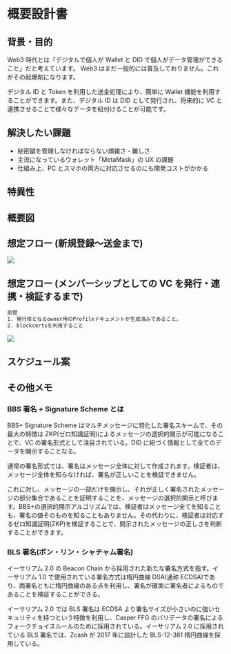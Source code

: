 # 概要設計書

## 背景・目的

Web3 時代とは「デジタルで個人が Wallet と DID で個人がデータ管理ができること」だと考えています。
Web3 はまだ一般的には普及しておりません。これがその起爆剤になります。

デジタル ID と Token を利用した送金処理により、簡単に Wallet 機能を利用することができます。また、デジタル ID は DID として発行され、将来的に VC と連携させることで様々なデータを紐付けることが可能です。

## 解決したい課題

- 秘密鍵を管理しなければならない煩雑さ・難しさ
- 主流になっているウォレット「MetaMask」の UX の課題
- 仕組み上、PC とスマホの両方に対応させるのにも開発コストがかかる

## 特異性

## 概要図

## 想定フロー (新規登録〜送金まで)

[![](https://mermaid.ink/img/pako:eNqdVVtPE0EU_iuTfYKAD_C4DyQm1YQHE40mvvRlabfa0G5xu01DCAk7A7RACZcgBCxCESqIFrFysVT6Yw67bf-FZ2ZK3aVFjX1odma-853v3GYmlFAirCuqktTfpHQjpAei2itTiwcNgj8rasV0Mhx45rKyU9oC9hbYF2BV0uOuf20Ul-qbV83cN7AXgM45M6dufu6lFovpljNz0MysgH0N9kewS-6ZDTTXKzm1lJUwUvER3WytQ1bCJMCKyAv0HP-9-4m0oZsDcmdMM61oKDqmGRZJDhAtSW4FlYFlgR6Kj7ku4EEOfvh0GOgZ98KW2168sAhHPRZ-x4GWW7TsCOgJfnTi0xzvDbsTYnHIi8SobpD7GGWE5MHQEImoGFEG2AYPiu53nFt_OUd7KQdoEegRsM_AGDq6-Zl3s8tuLlPfr0ijiMCnVZ_8ToXSUJp4KySssQQq8fbBzfV2c7eV16RUlBxUiTwU2V91Vqpgl51MBezNFnCwDQRWENU5BrqHdeTy6Q80crc2nKULJ7fusxDJWuIB0gtgB87UPtg56cu9zIJdE71HgS5gf9b3Ko1Pi-gUlz4WX1Sc8YSngNYwvcB2ga1wCXyzyhXR1eaUfVMr3JuRf2DA2XDm33mlRNoZiGixpI6YRm3tboIw3MBw4A-VbJ_K_XS7wtltN7_TmlSkLuTAnvVRY1vhiIu6V0Xdy_XNCuL8BRq4rWT9bNl9n28UDtsaurdG11bE2wDYlkBfgi0qjR7pFSaJdCfrk2yNchUz1yja7in1tlgfF6iSkdQ47zC75OmwDW8AfTzMeNSwenqd0g5GR_ynwkmbpRVjbc1Z_O731tEwv7PGvYuLrz5_7pbxyluVbfcfSTqWRD1i3Ld5rsRBb8dwOdM7KPEvw2Xd0YnCpqto1mUe0hy6KHp3FugHYOt3LHEAxNUuLZV-Ja6bcS0axidkgjMFFeu1HteDioqfYc0cDSpBYxJx_N5_Pm6EFNUyU3q_khoLa9btc-PffBSO4h2sqGIc-hVdLJ_Id0o8V5O_AD2bR5Y?type=png)](https://mermaid.live/edit#pako:eNqdVVtPE0EU_iuTfYKAD_C4DyQm1YQHE40mvvRlabfa0G5xu01DCAk7A7RACZcgBCxCESqIFrFysVT6Yw67bf-FZ2ZK3aVFjX1odma-853v3GYmlFAirCuqktTfpHQjpAei2itTiwcNgj8rasV0Mhx45rKyU9oC9hbYF2BV0uOuf20Ul-qbV83cN7AXgM45M6dufu6lFovpljNz0MysgH0N9kewS-6ZDTTXKzm1lJUwUvER3WytQ1bCJMCKyAv0HP-9-4m0oZsDcmdMM61oKDqmGRZJDhAtSW4FlYFlgR6Kj7ku4EEOfvh0GOgZ98KW2168sAhHPRZ-x4GWW7TsCOgJfnTi0xzvDbsTYnHIi8SobpD7GGWE5MHQEImoGFEG2AYPiu53nFt_OUd7KQdoEegRsM_AGDq6-Zl3s8tuLlPfr0ijiMCnVZ_8ToXSUJp4KySssQQq8fbBzfV2c7eV16RUlBxUiTwU2V91Vqpgl51MBezNFnCwDQRWENU5BrqHdeTy6Q80crc2nKULJ7fusxDJWuIB0gtgB87UPtg56cu9zIJdE71HgS5gf9b3Ko1Pi-gUlz4WX1Sc8YSngNYwvcB2ga1wCXyzyhXR1eaUfVMr3JuRf2DA2XDm33mlRNoZiGixpI6YRm3tboIw3MBw4A-VbJ_K_XS7wtltN7_TmlSkLuTAnvVRY1vhiIu6V0Xdy_XNCuL8BRq4rWT9bNl9n28UDtsaurdG11bE2wDYlkBfgi0qjR7pFSaJdCfrk2yNchUz1yja7in1tlgfF6iSkdQ47zC75OmwDW8AfTzMeNSwenqd0g5GR_ynwkmbpRVjbc1Z_O731tEwv7PGvYuLrz5_7pbxyluVbfcfSTqWRD1i3Ld5rsRBb8dwOdM7KPEvw2Xd0YnCpqto1mUe0hy6KHp3FugHYOt3LHEAxNUuLZV-Ja6bcS0axidkgjMFFeu1HteDioqfYc0cDSpBYxJx_N5_Pm6EFNUyU3q_khoLa9btc-PffBSO4h2sqGIc-hVdLJ_Id0o8V5O_AD2bR5Y)

## 想定フロー (メンバーシップとしての VC を発行・連携・検証するまで)

```txt
前提
1. 発行体となるowner用のProfileドキュメントが生成済みであること。
2. blockcertsを利用すること
```

[![](https://mermaid.ink/img/pako:eNqNVctO21AQ_RXLK1BhAd1lgVRBkZBaiZaWbrJxEqe1yKu2IxUhpPia8CighJSCQml5CAKEkvJoKkp5fMxgO1n1Fzp3nIS8Sssi2PeemTlz5lzfCdEfDciiR9Tkt3E54pcHFOm1KoW9EQH_dEUPycLQwDPbPLMKa2B-BPMIzEuhw145LuVSTvZXeeEUjHlgc1byxF6feyWFQrJuJXfLM0tgXIOxB0bBLhrAFjoFMLK0cIgZ8cGNts9nwbihdQZsHowPYOwDy7glXR5SXI9G4mGfrFbe_XpUFaQeQdIEMHPICNiP7oa9Xr5n76yX9i9LiaS7FZNUXfErMSmiCxoFE5FCta8zMGeB7dPDXJsQymkd5ZybDLAzgk3T75SdSt9efwJWBLaDSVpjfTzUF4r6x_yyqmtcFOJ2T4gUU-4oPhoe4lBs1Ezjbys6yLGD1Px4ldwsmAfAvrUnxLm4-q1Q8yYhcVB7VOWsNUSJBTViNDw40kYdvjXyEIw8GAdcVPaTGHyl6ZxXhtMjdPf1PcD_nvZCojms1Aqw905xCliiMUrrxai7XTTKJpcQ7WKsgpEb7ceyTvaitLWA_inlDPuEccuhqRLMzYQjdOvHFI8w2u-CrZmck5528ZWCKH09jjziMlzlHbHM7dW6PZtuQpOmzXldjCt3PQrYNk_IDsHM08NxC5Kqt-KcIru9mC4n1pyN3SYGfEQeGhAKSbxtM2ltniBjymNSA0c04bmm2KDLnJ_JVkWCf8FYhQ3stAFT0_YOdQ9jreffYK3ONdgUyzjbF6X8YgeYM-gsYDdgHtK5MPkrtwP6aNq62v59udHZZDy0UCl_WiaLkOPzXBjun43ap-f28jMY-CWYr8T2NpVvsEpdYvdIO8tIoPDy-RNElhNGSxpfFVifxte0V68r7TWby86itwsv3vE2KqeWTjD5vdVzNXLFtP1lnfdws2wtfq8vgMYZVqNBJSSjN4ChSXbB3Kp-FacGhgbarWesFHOSe5VB_Xe1BsHaoepFt1I4niW8VPAWwe4Eb8QbEbvEsKyGJSWAl9cEj_GK-hs5LHtFDz4GJHXMK3ojk4jjt8fIeMQvenQ1LneJ8VhA0qsXnegJSiGttvo4oOAXtLYo0-tT94qkm3LyD3fzeFI?type=png)](https://mermaid.live/edit#pako:eNqNVctO21AQ_RXLK1BhAd1lgVRBkZBaiZaWbrJxEqe1yKu2IxUhpPia8CighJSCQml5CAKEkvJoKkp5fMxgO1n1Fzp3nIS8Sssi2PeemTlz5lzfCdEfDciiR9Tkt3E54pcHFOm1KoW9EQH_dEUPycLQwDPbPLMKa2B-BPMIzEuhw145LuVSTvZXeeEUjHlgc1byxF6feyWFQrJuJXfLM0tgXIOxB0bBLhrAFjoFMLK0cIgZ8cGNts9nwbihdQZsHowPYOwDy7glXR5SXI9G4mGfrFbe_XpUFaQeQdIEMHPICNiP7oa9Xr5n76yX9i9LiaS7FZNUXfErMSmiCxoFE5FCta8zMGeB7dPDXJsQymkd5ZybDLAzgk3T75SdSt9efwJWBLaDSVpjfTzUF4r6x_yyqmtcFOJ2T4gUU-4oPhoe4lBs1Ezjbys6yLGD1Px4ldwsmAfAvrUnxLm4-q1Q8yYhcVB7VOWsNUSJBTViNDw40kYdvjXyEIw8GAdcVPaTGHyl6ZxXhtMjdPf1PcD_nvZCojms1Aqw905xCliiMUrrxai7XTTKJpcQ7WKsgpEb7ceyTvaitLWA_inlDPuEccuhqRLMzYQjdOvHFI8w2u-CrZmck5528ZWCKH09jjziMlzlHbHM7dW6PZtuQpOmzXldjCt3PQrYNk_IDsHM08NxC5Kqt-KcIru9mC4n1pyN3SYGfEQeGhAKSbxtM2ltniBjymNSA0c04bmm2KDLnJ_JVkWCf8FYhQ3stAFT0_YOdQ9jreffYK3ONdgUyzjbF6X8YgeYM-gsYDdgHtK5MPkrtwP6aNq62v59udHZZDy0UCl_WiaLkOPzXBjun43ap-f28jMY-CWYr8T2NpVvsEpdYvdIO8tIoPDy-RNElhNGSxpfFVifxte0V68r7TWby86itwsv3vE2KqeWTjD5vdVzNXLFtP1lnfdws2wtfq8vgMYZVqNBJSSjN4ChSXbB3Kp-FacGhgbarWesFHOSe5VB_Xe1BsHaoepFt1I4niW8VPAWwe4Eb8QbEbvEsKyGJSWAl9cEj_GK-hs5LHtFDz4GJHXMK3ojk4jjt8fIeMQvenQ1LneJ8VhA0qsXnegJSiGttvo4oOAXtLYo0-tT94qkm3LyD3fzeFI)

## スケジュール案

## その他メモ

### BBS 署名 + Signature Scheme とは

BBS+ Signature Scheme はマルチメッセージに特化した署名スキームで、その最大の特徴は ZKP(ゼロ知識証明)によるメッセージの選択的開示が可能になることで、VC の署名形式として注目されている。DID に紐づく情報として全てのデータを開示することなる。

通常の署名形式では、署名はメッセージ全体に対して作成されます。検証者は、メッセージ全体を知らなければ、署名が正しいことを検証できません。

これに対し、メッセージの一部だけを開示し、それが正しく署名されたメッセージの部分集合であることを証明することを、メッセージの選択的開示と呼びます。BBS+の選択的開示アルゴリズムでは、検証者はメッセージ全てを知ることも、署名の値そのものを知ることもありません。その代わりに、検証者は対応するゼロ知識証明(ZKP)を検証することで、開示されたメッセージの正しさを判断することができます。

### BLS 署名(ボン・リン・シャチャム署名)

イーサリアム 2.0 の Beacon Chain から採用された新たな署名方式を指す。イーサリアム 1.0 で使用されている署名方式は楕円曲線 DSA(通称 ECDSA)であり、両署名ともに楕円曲線のある点を利用し、署名が確実に署名者によるものであることを検証することができる。

イーサリアム 2.0 では BLS 署名は ECDSA より署名サイズが小さいのに強いセキュリティを持つという特徴を利用し、Casper FFG のバリデータの署名によるフォークチョイスルールのために採用されている。イーサリアム 2.0 に採用されている BLS 署名では、Zcash が 2017 年に設計した BLS-12-381 楕円曲線を採用している。
